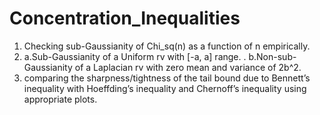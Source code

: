 # Concentration_Inequalities
1. Checking sub-Gaussianity of Chi_sq(n) as a function of n empirically.
2. a.Sub-Gaussianity of a Uniform rv with [-a, a] range.
 . b.Non-sub-Gaussianity of a Laplacian rv with zero mean and variance of 2b^2.   
3. comparing the sharpness/tightness of the tail bound due to Bennett’s inequality with Hoeffding’s inequality and Chernoff’s inequality using appropriate plots.
